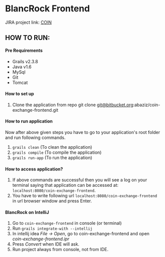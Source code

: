 # BlancRock Frontend

JIRA project link: [COIN](https://aurorasolutions.atlassian.net/browse/COIN)

## HOW TO RUN:

#### Pre Requirements
  - Grails v2.3.8
  - Java v1.6
  - MySql
  - Git
  - Tomcat

#### How to set up
  1. Clone the application from repo
        git clone git@bitbucket.org:abaziz/coin-exchange-frontend.git

#### How to run application
Now after above given steps you have to go to your application's root folder and run following commands.

  1. `grails clean` (To clean the application)
  2. `grails compile` (To compile the application)
  3. `grails run-app` (To run the application)

#### How to access application?
  1. If above commands are successful then you will see a log on your terminal saying that application can be accessed at: `localhost:8080/coin-exchange-frontend`.
  2. You have to write following url `localhost:8080/coin-exchange-frontend` in url browser window and press Enter.

#### BlancRock on IntelliJ
  1. Go to `coin-exchange-frontend` in console (or terminal)
  2. Run `grails integrate-with --intellij`
  3. In intellij idea _File -> Open_, go to coin-exchange-frontend and open _coin-exchange-frontend.ipr_
  4. Press _Convert_ when IDE will ask.
  5. Run project always from console, not from IDE.



